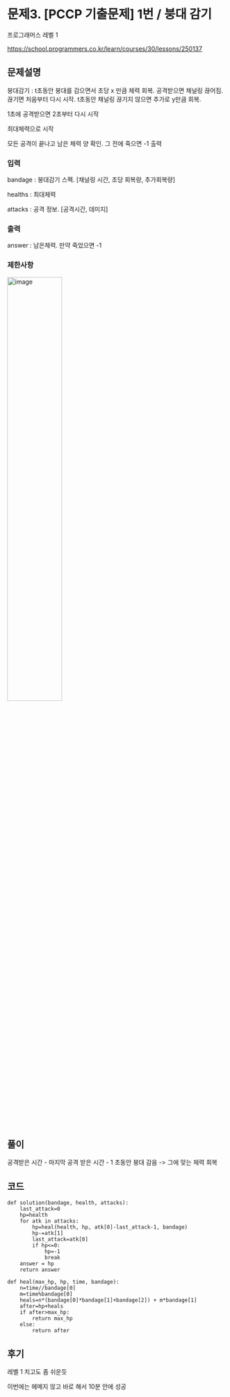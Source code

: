 # 문제3. [PCCP 기출문제] 1번 / 붕대 감기

프로그래머스 레벨 1

https://school.programmers.co.kr/learn/courses/30/lessons/250137

## 문제설명

붕대감기 : t초동안 붕대를 감으면서 초당 x 만큼 체력 회복. 공격받으면 채널링 끊어짐. 끊기면 처음부터 다시 시작. t초동안 채널링 끊기지 않으면 추가로 y만큼 회복.

1초에 공격받으면 2초부터 다시 시작

최대체력으로 시작

모든 공격이 끝나고 남은 체력 양 확인. 그 전에 죽으면 -1 출력

### 입력

bandage : 붕대감기 스펙. [채널링 시간, 초당 회복량, 추가회복량]

healths : 최대체력

attacks : 공격 정보. [공격시간, 데미지]

### 출력

answer : 남은체력. 만약 죽었으면 -1

### 제한사항

<img src="https://github.com/user-attachments/assets/ecf5c911-16b9-4f63-ba94-386333fda1bf" alt="image" style="width: 50%; height: 50%;">

## 풀이

공격받은 시간 - 마지막 공격 받은 시간 - 1 초동안 붕대 감음 -> 그에 맞는 체력 회복

## 코드

```
def solution(bandage, health, attacks):
    last_attack=0
    hp=health
    for atk in attacks:
        hp=heal(health, hp, atk[0]-last_attack-1, bandage)
        hp-=atk[1]
        last_attack=atk[0]
        if hp<=0:
            hp=-1
            break
    answer = hp
    return answer

def heal(max_hp, hp, time, bandage):
    n=time//bandage[0]
    m=time%bandage[0]
    heals=n*(bandage[0]*bandage[1]+bandage[2]) + m*bandage[1]
    after=hp+heals
    if after>max_hp:
        return max_hp
    else:
        return after
```
## 후기

레벨 1 치고도 좀 쉬운듯

이번에는 헤메지 않고 바로 해서 10분 안에 성공
